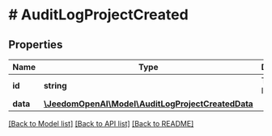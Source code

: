 # # AuditLogProjectCreated

## Properties

Name | Type | Description | Notes
------------ | ------------- | ------------- | -------------
**id** | **string** | The project ID. | [optional]
**data** | [**\JeedomOpenAI\Model\AuditLogProjectCreatedData**](AuditLogProjectCreatedData.md) |  | [optional]

[[Back to Model list]](../../README.md#models) [[Back to API list]](../../README.md#endpoints) [[Back to README]](../../README.md)
